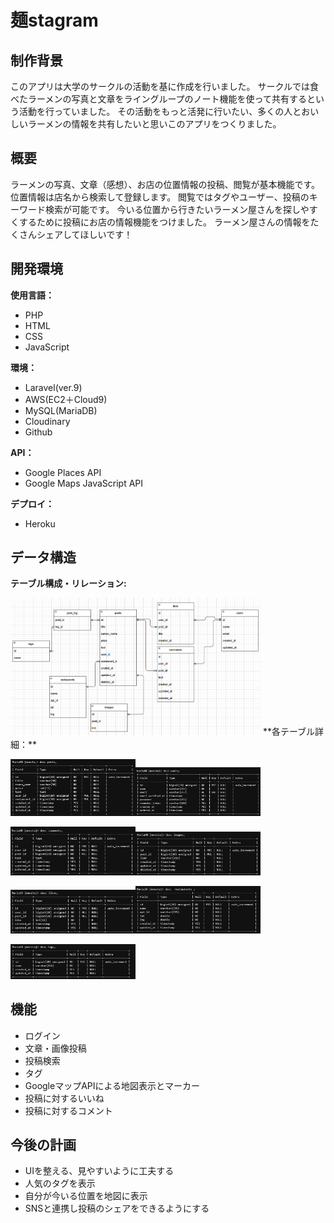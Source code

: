 # 麺stagram
## 制作背景
このアプリは大学のサークルの活動を基に作成を行いました。
サークルでは食べたラーメンの写真と文章をライングループのノート機能を使って共有するという活動を行っていました。
その活動をもっと活発に行いたい、多くの人とおいしいラーメンの情報を共有したいと思いこのアプリをつくりました。
## 概要
ラーメンの写真、文章（感想）、お店の位置情報の投稿、閲覧が基本機能です。
位置情報は店名から検索して登録します。
閲覧ではタグやユーザー、投稿のキーワード検索が可能です。
今いる位置から行きたいラーメン屋さんを探しやすくするために投稿にお店の情報機能をつけました。
ラーメン屋さんの情報をたくさんシェアしてほしいです！
## 開発環境
**使用言語：**
- PHP
- HTML
- CSS
- JavaScript

**環境：**
- Laravel(ver.9)
- AWS(EC2＋Cloud9)
- MySQL(MariaDB)
- Cloudinary
- Github

__API：__
- Google Places API
- Google Maps JavaScript API

**デプロイ：**
- Heroku
## データ構造
**テーブル構成・リレーション:**

<img src="./ER.png" width="400px">
**各テーブル詳細：**

<img src="./desc_posts.png" width="200px"><img src="./desc_users.png" width="200px">

<img src="./desc_comments.png" width="200px"><img src="./desc_images.png" width="200px">

<img src="./desc_likes.png" width="200px"><img src="./desc_restaurants.png" width="200px">

<img src="./desc_tags.png" width="200px">

## 機能
- ログイン
- 文章・画像投稿
- 投稿検索
- タグ
- GoogleマップAPIによる地図表示とマーカー
- 投稿に対するいいね
- 投稿に対するコメント
## 今後の計画
- UIを整える、見やすいように工夫する
- 人気のタグを表示
- 自分が今いる位置を地図に表示
- SNSと連携し投稿のシェアをできるようにする

